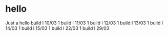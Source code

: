 # hello
Just a hello
build l 10/03 1
build l 11/03 1
build l 12/03 1
build l 13/03 1
build l 14/03 1
build l 15/03 1
build l 22/03 1
build l 29/03
